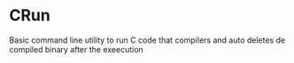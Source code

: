 # CRun
Basic command line utility to run C code that compilers and auto deletes de compiled binary after the exeecution
